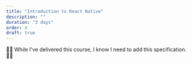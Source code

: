 ```yaml
---
title: "Introduction to React Native"
description: ""
duration: "3 days"
order: 4
draft: true
---
```


👷‍♂️ While I've delivered this course,  I know I need to add this specification. 👷‍♂️